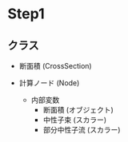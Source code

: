 # Step1
## クラス
 - 断面積 (CrossSection)

 - 計算ノード (Node)
    - 内部変数
        - 断面積 (オブジェクト)
        - 中性子束 (スカラー)
        - 部分中性子流 (スカラー)

